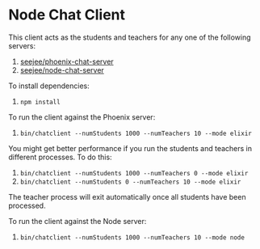# Node Chat Client

This client acts as the students and teachers for any one of the following servers:

1. [seejee/phoenix-chat-server](https://github.com/seejee/phoenix-chat-server)
2. [seejee/node-chat-server](https://github.com/seejee/node-chat-server)

To install dependencies:

1. `npm install`

To run the client against the Phoenix server:

1. `bin/chatclient --numStudents 1000 --numTeachers 10 --mode elixir`

You might get better performance if you run the students and teachers in different processes. To do this:

1. `bin/chatclient --numStudents 1000 --numTeachers 0 --mode elixir`
2. `bin/chatclient --numStudents 0 --numTeachers 10 --mode elixir`

The teacher process will exit automatically once all students have been processed.

To run the client against the Node server:

1. `bin/chatclient --numStudents 1000 --numTeachers 10 --mode node`

